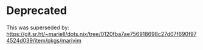 # Deprecated

This was superseded by: https://git.sr.ht/~mariell/dots.nix/tree/0120fba7ae756918698c27d07f690f974524d039/item/pkgs/marivim
